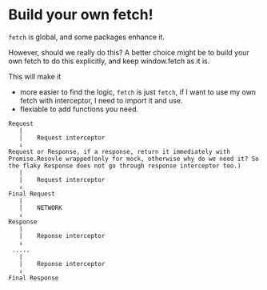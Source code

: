 # Build your own fetch!

`fetch` is global, and some packages enhance it.

However, should we really do this? A better choice might be to build your own fetch to do this explicitly, and keep window.fetch as it is.

This will make it 
- more easier to find the logic, `fetch` is just `fetch`, if I want to use my own fetch with interceptor, I need to import it and use.
- flexiable to add functions you need.

```
Request 
   |
   |    Request interceptor
   ↓
Request or Response, if a response, return it immediately with Promise.Resovle wrapped(only for mock, otherwise why do we need it? So the flaky Response does not go through response interceptor too.)
   |
   |    Request interceptor
   ↓
Final Request
   |
   |    NETWORK
   ↓
Response
   |
   |    Reponse interceptor
   ↓
 .....
   |
   |    Reponse interceptor
   ↓
Final Response
```